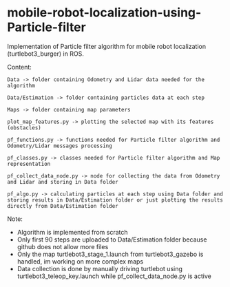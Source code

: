 # mobile-robot-localization-using-Particle-filter
Implementation of Particle filter algorithm for mobile robot localization (turtlebot3_burger) in ROS.

Content:

    Data -> folder containing Odometry and Lidar data needed for the algorithm
    
    Data/Estimation -> folder containing particles data at each step
    
    Maps -> folder containing map parameters
    
    plot_map_features.py -> plotting the selected map with its features (obstacles)
    
    pf_functions.py -> functions needed for Particle filter algorithm and Odometry/Lidar messages processing 
    
    pf_classes.py -> classes needed for Particle filter algorithm and Map representation
    
    pf_collect_data_node.py -> node for collecting the data from Odometry and Lidar and storing in Data folder 
    
    pf_algo.py -> calculating particles at each step using Data folder and storing results in Data/Estimation folder or just plotting the results directly from Data/Estimation folder
    
    
 Note: 
 * Algorithm is implemented from scratch 
 * Only first 90 steps are uploaded to Data/Estimation folder because github does not allow more files
 * Only the map turtlebot3_stage_1.launch from turtlebot3_gazebo is handled, im working on more complex maps
 * Data collection is done by manually driving turtlebot using turtlebot3_teleop_key.launch while pf_collect_data_node.py is active
 
